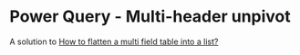 # Power Query - Multi-header unpivot

A solution to [How to flatten a multi field table into a list?](https://www.reddit.com/r/excel/comments/apdvov/how_to_flatten_a_multi_field_table_into_a_list/)

